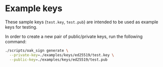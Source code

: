 # Example keys

These sample keys (`test.key`, `test.pub`) are intended to be used as example
keys for testing.

In order to create a new pair of public/private keys, run the following command:

```bash
./scripts/oak_sign generate \
  --private-key=./examples/keys/ed25519/test.key \
  --public-key=./examples/keys/ed25519/test.pub
```
